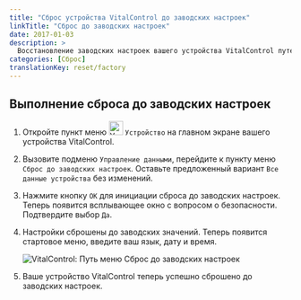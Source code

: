 ```yaml
---
title: "Сброс устройства VitalControl до заводских настроек"
linkTitle: "Сброс до заводских настроек"
date: 2017-01-03
description: >
  Восстановление заводских настроек вашего устройства VitalControl путем выполнения сброса до заводских настроек.
categories: [Сброс]
translationKey: reset/factory
---
```

## Выполнение сброса до заводских настроек

1. Откройте пункт меню <img src="/icons/device.svg" width="25" align="bottom" alt="Устройство" /> `Устройство` на главном экране вашего устройства VitalControl.

1. Вызовите подменю `Управление данными`, перейдите к пункту меню `Сброс до заводских настроек`. Оставьте предложенный вариант `Все данные устройства` без изменений.

1. Нажмите кнопку `OK` для инициации сброса до заводских настроек. Теперь появится всплывающее окно с вопросом о безопасности. Подтвердите выбор `Да`.

1. Настройки сброшены до заводских значений. Теперь появится стартовое меню, введите ваш язык, дату и время.

   ![VitalControl: Путь меню Сброс до заводских настроек](../images/resetdevice.png "Сброс до заводских настроек")

6. Ваше устройство VitalControl теперь успешно сброшено до заводских настроек.
